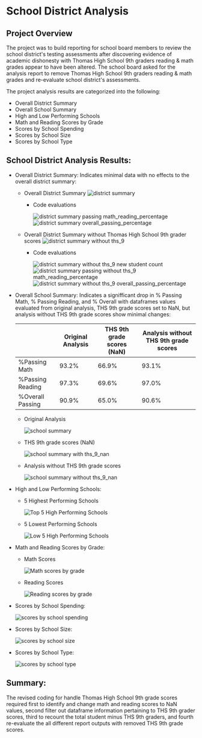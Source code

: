 # School District Analysis

## Project Overview
The project was to build reporting for school board members to review the school district's testing assessments after discovering evidence of academic dishonesty with Thomas High School 9th graders reading & math grades appear to have been altered. The school board asked for the analysis report to remove Thomas High School 9th graders reading & math grades and re-evaluate school district's assessments.

The project analysis results are categorized into the following:
  - Overall District Summary
  - Overall School Summary
  - High and Low Performing Schools
  - Math and Reading Scores by Grade
  - Scores by School Spending
  - Scores by School Size
  - Scores by School Type

## School District Analysis Results:
  - Overall District Summary:
    Indicates minimal data with no effects to the overall district summary:
    
    - Overall District Summary
    ![district summary](https://user-images.githubusercontent.com/92836648/143784006-f50c9501-99a5-4c87-ae83-58a89b858773.png)
    
      - Code evaluations
        
        ![district summary passing math_reading_percentage](https://user-images.githubusercontent.com/92836648/143784789-d4c1ae36-04b4-42d3-9e3f-7eb05aba3e35.png)
        ![district summary overall_passing_percentage](https://user-images.githubusercontent.com/92836648/143784788-a3dcb99b-a0d3-427f-90f3-141712d6b430.png)
      
    - Overall District Summary without Thomas High School 9th grader scores
    ![district summary without ths_9](https://user-images.githubusercontent.com/92836648/143784469-9f722a15-9033-49cd-8776-9a5795d8d89d.png)
    
      - Code evaluations
        
        ![district summary without ths_9 new student count](https://user-images.githubusercontent.com/92836648/143784792-0207778e-225d-46b6-a851-b4bcc2585ea6.png)
        ![district summary passing without ths_9 math_reading_percentage](https://user-images.githubusercontent.com/92836648/143784791-7960acc4-df19-430d-ab39-1074086dceec.png)
        ![district summary without ths_9 overall_passing_percentage](https://user-images.githubusercontent.com/92836648/143784793-2c8e6332-820b-4b9e-bc69-f16c794875f1.png)
        
  - Overall School Summary:
    Indicates a signifficant drop in % Passing Math, % Passing Reading, and % Overall with dataframes values evaluated from original analysis, THS 9th grade scores set to NaN,
    but analysis without THS 9th grade scores show minimal changes:
    
      |               | Original Analysis | THS 9th grade scores (NaN)  | Analysis without THS 9th grade scores |
      |---------------|-------------------|-----------------------------|---------------------------------------|
      |%Passing Math    | 93.2% | 66.9% | 93.1% |
      |%Passing Reading | 97.3% | 69.6% | 97.0% |
      |%Overall Passing | 90.9% | 65.0% | 90.6% |

      - Original Analysis
      
        ![school summary](https://user-images.githubusercontent.com/92836648/143785727-d953082e-ddce-45cb-bc8e-07a10de97f42.png)
        
      - THS 9th grade scores (NaN)

        ![school summary with ths_9_nan](https://user-images.githubusercontent.com/92836648/143785725-09d05c59-8e94-45c7-a58f-e75a664fec2d.png)
        
      - Analysis without THS 9th grade scores
      
        ![school summary without ths_9_nan](https://user-images.githubusercontent.com/92836648/143785726-b7c04231-a871-4f28-9459-873668c0189c.png)
        
   - High and Low Performing Schools:

      - 5 Highest Performing Schools
        
        ![Top 5 High Performing Schools](https://user-images.githubusercontent.com/92836648/143786938-9f2a40de-8a07-4b70-b7ff-8aaad8987a76.png)

      - 5 Lowest Performing Schools

        ![Low 5 High Performing Schools](https://user-images.githubusercontent.com/92836648/143786943-ef8a20b9-4505-42f9-9d35-891e6ae039fd.png)
        
   - Math and Reading Scores by Grade:

      - Math Scores

        ![Math scores by grade](https://user-images.githubusercontent.com/92836648/143787084-41bfe3a7-8344-4c9e-836e-c9c77c0f80db.png)
        
      - Reading Scores

        ![Reading scores by grade](https://user-images.githubusercontent.com/92836648/143787089-3ebc6c06-be5f-4c90-b1b5-0573ce60d598.png)
        
   - Scores by School Spending:

        ![scores by school spending](https://user-images.githubusercontent.com/92836648/143786947-f721ea5b-35f8-4ea1-ac9d-f7196b90941c.png)
        
   - Scores by School Size:

        ![scores by school size](https://user-images.githubusercontent.com/92836648/143786946-0b3077f8-88f4-4137-a66c-4039185e5c44.png)
        
   - Scores by School Type:
        
        ![scores by school type](https://user-images.githubusercontent.com/92836648/143786948-8ce4b7e7-6851-4f09-ac4f-5bccafe3bbbd.png)


## Summary:
The revised coding for handle Thomas High School 9th grade scores required first to identify and change math and reading scores to NaN values, second filter out dataframe information pertaining to THS 9th grader scores, third to recount the total student minus THS 9th graders, and fourth re-evaluate the all different report outputs with removed THS 9th grade scores.
